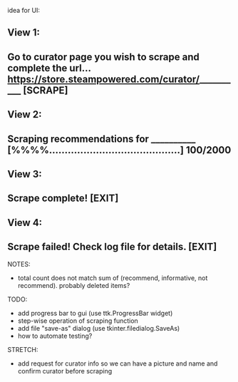 
idea for UI:

View 1:
---
Go to curator page you wish to scrape and complete the url...
https://store.steampowered.com/curator/__________    [SCRAPE]
---

View 2:
---
Scraping recommendations for __________
[%%%%..........................................]     100/2000
---

View 3:
---
Scrape complete!
[EXIT]
---

View 4:
---
Scrape failed! Check log file for details.
[EXIT]
---

NOTES:
- total count does not match sum of (recommend, informative, not recommend). probably deleted items?

TODO:
- add progress bar to gui (use ttk.ProgressBar widget)
- step-wise operation of scraping function
- add file "save-as" dialog (use tkinter.filedialog.SaveAs)
- how to automate testing?

STRETCH:
- add request for curator info so we can have a picture and name and confirm curator before scraping

